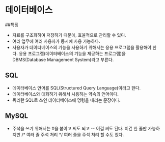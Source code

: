 # 데이터베이스
##특징
- 자료를 구조화하여 저장하기 때문에, 효율적으로 관리할 수 있다.
- 여러 업무에 여러 사용자가 동시에 사용 가능하다.
- 사용자가 데이터베이스의 기능을 사용하기 위해서는 응용 프로그램을 활용해야 한다. 응용 프로그램(데이터베이스의 기능을 제공하는 프로그램)을 DBMS(Database Management System)라고 부른다.

## SQL
- 데이터베이스 언어를 SQL(Structured Query Language)이라고 한다.
- 데이터베이스와 대화하기 위해서 사용하는 약속의 언어이다.
- 쿼리란 SQL로 쓰인 데이터베이스에 명령을 내리는 문장이다.

## MySQL
- 주석을 쓰기 위해서는 #을 붙이고 써도 되고 -- 이걸 써도 된다. 이건 한 줄만 가능하지만 /*  여러 줄 주석 처리 */ 여러 줄을 주석 처리 할 수도 있다.






















